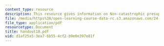 ```yaml
---
content_type: resource
description: This resource gives information on Non-catastrophic presupposition failure.
file: /media/https%3A/open-learning-course-data-rc.s3.amazonaws.com/24-251-introduction-to-philosophy-of-language-spring-2005/d1af25a53ea76b554cf2b9e0e397e81f_handout10.pdf
file_type: application/pdf
resourcetype: Document
title: handout10.pdf
uid: d1af25a5-3ea7-6b55-4cf2-b9e0e397e81f
---
```

